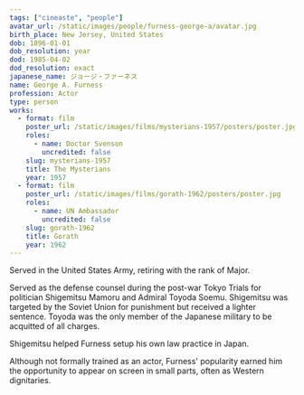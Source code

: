 ```yaml
---
tags: ["cineaste", "people"]
avatar_url: /static/images/people/furness-george-a/avatar.jpg
birth_place: New Jersey, United States
dob: 1896-01-01
dob_resolution: year
dod: 1985-04-02
dod_resolution: exact
japanese_name: ジョージ・ファーネス
name: George A. Furness
profession: Actor
type: person
works:
  - format: film
    poster_url: /static/images/films/mysterians-1957/posters/poster.jpg
    roles:
      - name: Doctor Svenson
        uncredited: false
    slug: mysterians-1957
    title: The Mysterians
    year: 1957
  - format: film
    poster_url: /static/images/films/gorath-1962/posters/poster.jpg
    roles:
      - name: UN Ambassador
        uncredited: false
    slug: gorath-1962
    title: Gorath
    year: 1962
---
```


Served in the United States Army, retiring with the rank of Major.

Served as the defense counsel during the post-war Tokyo Trials for politician
Shigemitsu Mamoru and Admiral Toyoda Soemu. Shigemitsu was targeted by the
Soviet Union for punishment but received a lighter sentence. Toyoda was the only
member of the Japanese military to be acquitted of all charges.

Shigemitsu helped Furness setup his own law practice in Japan.

Although not formally trained as an actor, Furness' popularity earned him the
opportunity to appear on screen in small parts, often as Western dignitaries.
